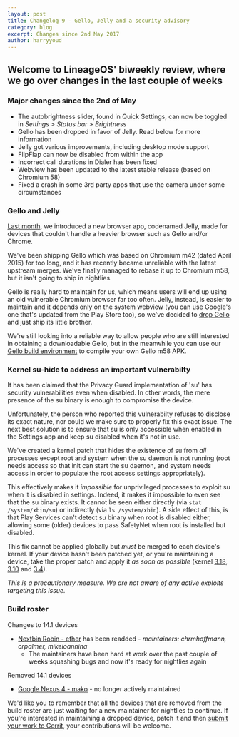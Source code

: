 ```yaml
---
layout: post
title: Changelog 9 - Gello, Jelly and a security advisory
category: blog
excerpt: Changes since 2nd May 2017
author: harryyoud
---
```


## Welcome to LineageOS' biweekly review, where we go over changes in the last couple of weeks

### Major changes since the 2nd of May

* The autobrightness slider, found in Quick Settings, can now be toggled in _Settings > Status bar > Brightness_
* Gello has been dropped in favor of Jelly. Read below for more information
* Jelly got various improvements, including desktop mode support
* FlipFlap can now be disabled from within the app
* Incorrect call durations in Dialer has been fixed
* Webview has been updated to the latest stable release (based on Chromium 58)
* Fixed a crash in some 3rd party apps that use the camera under some circumstances

### Gello and Jelly

[Last month](https://www.lineageos.org/Changelog-8), we introduced a new browser app, codenamed Jelly, made for devices that couldn't handle a heavier browser such as Gello and/or Chrome.

We've been shipping Gello which was based on Chromium m42 (dated April 2015) for too long, and it has recently became unreliable with the latest upstream merges. We've finally managed to rebase it up to Chromium m58, but it isn't going to ship in nightlies.

Gello is really hard to maintain for us, which means users will end up using an old vulnerable Chromium browser far too often. Jelly, instead, is easier to maintain and it depends only on the system webview (you can use Google's one that's updated from the Play Store too), so we've decided to [drop Gello](https://review.lineageos.org/#/q/topic:nuke_gello+OR+topic:nuke_gello-devices) and just ship its little brother.

We're still looking into a reliable way to allow people who are still interested in obtaining a downloadable Gello, but in the meanwhile you can use our [Gello build environment](https://github.com/LineageOS/android_external_gello_build) to compile your own Gello m58 APK.

### Kernel su-hide to address an important vulnerabilty

It has been claimed that the Privacy Guard implementation of 'su' has security vulnerabilities even when disabled. In other words, the mere presence of the su binary is enough to compromise the device.

Unfortunately, the person who reported this vulnerabilty refuses to disclose its exact nature, nor could we make sure to properly fix this exact issue. The next best solution is to ensure that su is only accessible when enabled in the Settings app and keep su disabled when it's not in use.

We've created a kernel patch that hides the existence of su from _all_ processes except root and system when the su daemon is not running (root needs access so that init can start the su daemon, and system needs access in order to populate the root access settings appropriately).

This effectively makes it _impossible_ for unprivileged processes to exploit su when it is disabled in settings. Indeed, it makes it impossible to even see that the su binary exists. It cannot be seen either directly (via `stat /system/xbin/su`) or indirectly (via `ls /system/xbin`). A side effect of this, is that Play Services can't detect su binary when root is disabled either, allowing some (older) devices to pass SafetyNet when root is installed but disabled.

This fix cannot be applied globally but _must_ be merged to each device's kernel. If your device hasn't been patched yet, or you're maintaining a device, take the proper patch and apply it _as soon as possible_ (kernel [3.18](https://review.lineageos.org/170516), [3.10](https://review.lineageos.org/170624) and [3.4](https://review.lineageos.org/170648)).

*This is a precautionary measure. We are not aware of any active exploits targeting this issue.*

### Build roster

Changes to 14.1 devices

* [Nextbin Robin - ether](https://wiki.lineageos.org/devices/ether) has been readded - _maintainers: chrmhoffmann, crpalmer, mikeioannina_
  * The maintainers have been hard at work over the past couple of weeks squashing bugs and now it's ready for nightlies again

Removed 14.1 devices

* [Google Nexus 4 - mako](https://wiki.lineageos.org/devices/mako) - no longer actively maintained

We'd like you to remember that all the devices that are removed from the build roster are just waiting for a new maintainer for nightlies to continue. If you're interested in maintaining a dropped device, patch it and then [submit your work to Gerrit](https://wiki.lineageos.org/submitting-patch-howto.html), your contributions will be welcome.
